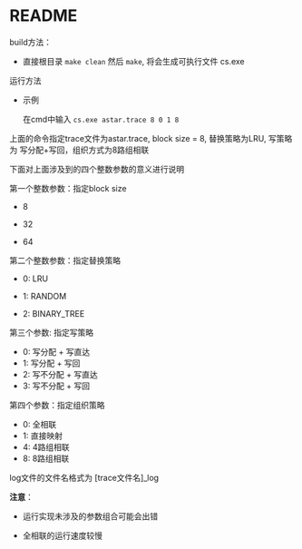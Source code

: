 # README

build方法：

* 直接根目录 `make clean` 然后 `make`, 将会生成可执行文件 cs.exe

运行方法

* 示例

  在cmd中输入 `cs.exe astar.trace 8 0 1 8`

上面的命令指定trace文件为astar.trace, block size = 8, 替换策略为LRU, 写策略为 写分配+写回，组织方式为8路组相联

下面对上面涉及到的四个整数参数的意义进行说明

第一个整数参数：指定block size

* 8

* 32

* 64

第二个整数参数：指定替换策略

* 0:  LRU

* 1:  RANDOM

* 2:  BINARY_TREE

第三个参数: 指定写策略

* 0: 写分配 + 写直达
* 1: 写分配 + 写回
* 2: 写不分配 + 写直达
* 3: 写不分配 + 写回

第四个参数：指定组织策略

* 0: 全相联
* 1: 直接映射
* 4: 4路组相联
* 8: 8路组相联



log文件的文件名格式为 [trace文件名]_log



**注意**：

* 运行实现未涉及的参数组合可能会出错

* 全相联的运行速度较慢